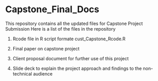 # Capstone_Final_Docs
This repository contains all the updated files for Capstone Project Submission 
Here is a list of the files in the repository 
1. Rcode file in R script formate 
   cust_Capstone_Rcode.R
2. Final paper on capstone project 

3. Client proposal document for further use of this project 
4. Slide deck to explain the project approach and findings to the non-technical audience 
